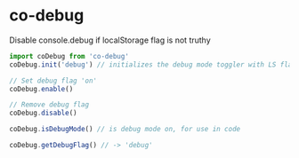 # co-debug

Disable console.debug if localStorage flag is not truthy

```javascript
import coDebug from 'co-debug'
coDebug.init('debug') // initializes the debug mode toggler with LS flag 'debug'

// Set debug flag 'on'
coDebug.enable()

// Remove debug flag
coDebug.disable()

coDebug.isDebugMode() // is debug mode on, for use in code

coDebug.getDebugFlag() // -> 'debug'
```